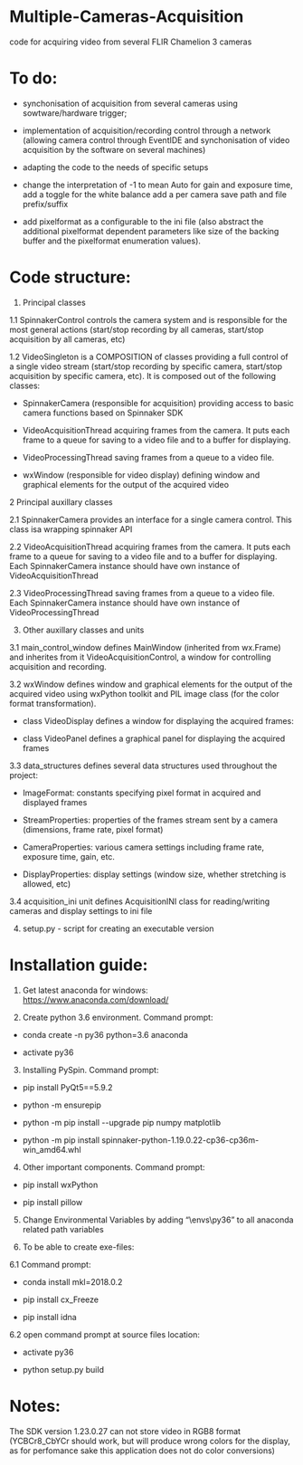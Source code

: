 # Multiple-Cameras-Acquisition
code for acquiring video from several FLIR Chamelion 3 cameras

# To do:

- synchonisation of acquisition from several cameras using sowtware/hardware trigger;

- implementation of acquisition/recording control through a network (allowing camera control through EventIDE and synchonisation of video acquisition by the software on several machines)

- adapting the code to the needs of specific setups

- change the interpretation of -1 to mean Auto for gain and exposure time, add a toggle for the white balance add a per camera save path and file prefix/suffix

- add pixelformat as a configurable to the ini file (also abstract the additional pixelformat dependent parameters like size of the backing buffer and the pixelformat enumeration values).

# Code structure:

1. Principal classes

1.1 SpinnakerControl controls the camera system and is responsible for the most general actions (start/stop recording by all cameras, start/stop acquisition by all cameras, etc)

1.2 VideoSingleton is a COMPOSITION of classes providing a full control of a single video stream (start/stop recording by specific camera, start/stop acquisition by specific camera, etc). It is composed out of the following classes:

- SpinnakerCamera (responsible for acquisition) providing access to basic camera functions based on Spinnaker SDK

- VideoAcquisitionThread acquiring frames from the camera. It puts each frame to a queue for saving to a video file and to a buffer for displaying.

- VideoProcessingThread saving frames from a queue to a video file.

- wxWindow (responsible for video display) defining window and graphical elements for the output of the acquired video

2 Principal auxillary classes

2.1 SpinnakerCamera provides an interface for a single camera control. This class isa wrapping spinnaker API

2.2 VideoAcquisitionThread acquiring frames from the camera. It puts each frame to a queue for saving to a video file and to a buffer for displaying. Each SpinnakerCamera instance should have own instance of VideoAcquisitionThread

2.3 VideoProcessingThread saving frames from a queue to a video file. Each SpinnakerCamera instance should have own instance of VideoProcessingThread

3. Other auxillary classes and units

3.1 main_control_window defines MainWindow (inherited from wx.Frame) and inherites 
from it VideoAcquisitionControl, a window for controlling acquisition and recording. 

3.2 wxWindow defines window and graphical elements for the output of the acquired video using wxPython toolkit and PIL image class (for the color format transformation).

- class VideoDisplay defines a window for displaying the acquired frames:

- class VideoPanel defines a graphical panel for displaying the acquired frames

3.3 data_structures defines several data structures used throughout the project: 

- ImageFormat: constants specifying pixel format in acquired and displayed frames
    
- StreamProperties: properties of the frames stream sent by a camera (dimensions, frame rate, pixel format)
    
- CameraProperties: various camera settings including frame rate, exposure time, gain, etc. 
        
- DisplayProperties: display settings (window size, whether stretching is allowed, etc)

3.4 acquisition_ini unit defines AcquisitionINI class for reading/writing cameras and display settings to ini file

4. setup.py - script for creating an executable version

# Installation guide:
1.	Get latest anaconda for windows: https://www.anaconda.com/download/

2.	Create python 3.6 environment. Command prompt: 

- conda create -n py36 python=3.6 anaconda
  
- activate py36

3.	Installing PySpin. Command prompt:

- pip install PyQt5==5.9.2 
  
- python -m ensurepip
  
- python -m pip install --upgrade pip numpy matplotlib
  
- python -m pip install spinnaker-python-1.19.0.22-cp36-cp36m-win_amd64.whl
  

4.	Other important components. Command prompt:

- pip install wxPython
  
- pip install pillow

5.	Change Environmental Variables by adding “\envs\py36” to all anaconda related path variables

6.	To be able to create exe-files:

6.1 Command prompt:
  
- conda install mkl=2018.0.2

- pip install cx_Freeze

- pip install idna

6.2	open command prompt at source files location:

- activate py36
  
-  python setup.py build

# Notes:

The SDK version 1.23.0.27 can not store video in RGB8 format (YCBCr8_CbYCr should work, but will produce wrong colors for the display, as for perfomance sake this application does not do color conversions)
